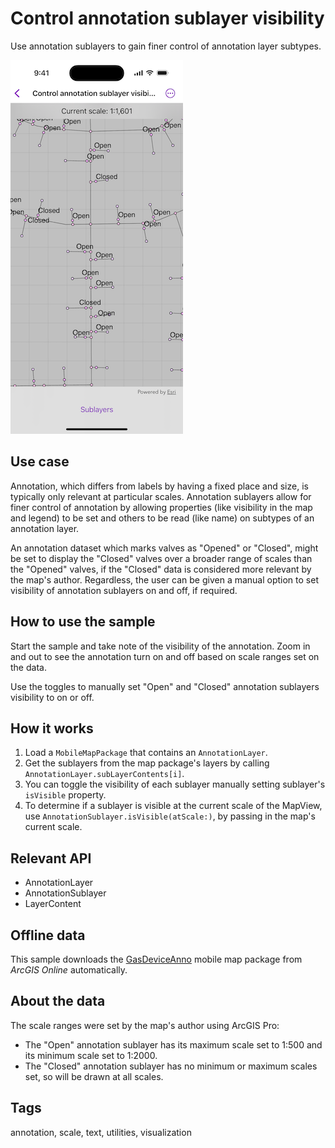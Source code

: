 # Control annotation sublayer visibility

Use annotation sublayers to gain finer control of annotation layer subtypes.

![Image of Control annotation sublayer visibility sample](control-annotation-sublayer-visibility.png)

## Use case

Annotation, which differs from labels by having a fixed place and size, is typically only relevant at particular scales. Annotation sublayers allow for finer control of annotation by allowing properties (like visibility in the map and legend) to be set and others to be read (like name) on subtypes of an annotation layer.

An annotation dataset which marks valves as "Opened" or "Closed", might be set to display the "Closed" valves over a broader range of scales than the "Opened" valves, if the "Closed" data is considered more relevant by the map's author. Regardless, the user can be given a manual option to set visibility of annotation sublayers on and off, if required.

## How to use the sample

Start the sample and take note of the visibility of the annotation. Zoom in and out to see the annotation turn on and off based on scale ranges set on the data.

Use the toggles to manually set "Open" and "Closed" annotation sublayers visibility to on or off.

## How it works

1. Load a `MobileMapPackage` that contains an `AnnotationLayer`.
2. Get the sublayers from the map package's layers by calling `AnnotationLayer.subLayerContents[i]`.
3. You can toggle the visibility of each sublayer manually setting sublayer's `isVisible` property.
4. To determine if a sublayer is visible at the current scale of the MapView, use `AnnotationSublayer.isVisible(atScale:)`, by passing in the map's current scale.

## Relevant API

* AnnotationLayer
* AnnotationSublayer
* LayerContent

## Offline data

This sample downloads the [GasDeviceAnno](https://www.arcgis.com/home/item.html?id=b87307dcfb26411eb2e92e1627cb615b) mobile map package from *ArcGIS Online* automatically.

## About the data

The scale ranges were set by the map's author using ArcGIS Pro:

* The "Open" annotation sublayer has its maximum scale set to 1:500 and its minimum scale set to 1:2000.
* The "Closed" annotation sublayer has no minimum or maximum scales set, so will be drawn at all scales.

## Tags

annotation, scale, text, utilities, visualization
